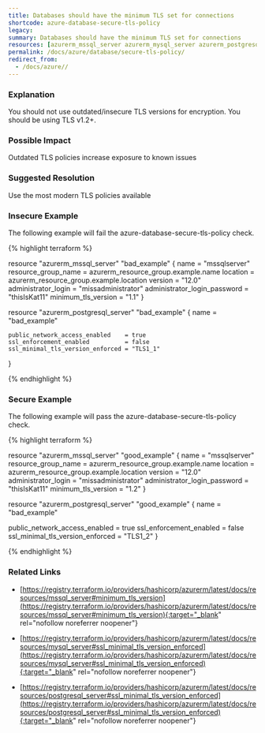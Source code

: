 ```yaml
---
title: Databases should have the minimum TLS set for connections
shortcode: azure-database-secure-tls-policy
legacy: 
summary: Databases should have the minimum TLS set for connections 
resources: [azurerm_mssql_server azurerm_mysql_server azurerm_postgresql_server] 
permalink: /docs/azure/database/secure-tls-policy/
redirect_from: 
  - /docs/azure//
---
```


### Explanation

You should not use outdated/insecure TLS versions for encryption. You should be using TLS v1.2+.

### Possible Impact
Outdated TLS policies increase exposure to known issues

### Suggested Resolution
Use the most modern TLS policies available


### Insecure Example

The following example will fail the azure-database-secure-tls-policy check.

{% highlight terraform %}

resource "azurerm_mssql_server" "bad_example" {
  name                         = "mssqlserver"
  resource_group_name          = azurerm_resource_group.example.name
  location                     = azurerm_resource_group.example.location
  version                      = "12.0"
  administrator_login          = "missadministrator"
  administrator_login_password = "thisIsKat11"
  minimum_tls_version          = "1.1"
}

resource "azurerm_postgresql_server" "bad_example" {
	name                = "bad_example"
  
	public_network_access_enabled    = true
	ssl_enforcement_enabled          = false
	ssl_minimal_tls_version_enforced = "TLS1_1"
  }

{% endhighlight %}



### Secure Example

The following example will pass the azure-database-secure-tls-policy check.

{% highlight terraform %}

resource "azurerm_mssql_server" "good_example" {
  name                         = "mssqlserver"
  resource_group_name          = azurerm_resource_group.example.name
  location                     = azurerm_resource_group.example.location
  version                      = "12.0"
  administrator_login          = "missadministrator"
  administrator_login_password = "thisIsKat11"
  minimum_tls_version          = "1.2"
}

resource "azurerm_postgresql_server" "good_example" {
  name                = "bad_example"

  public_network_access_enabled    = true
  ssl_enforcement_enabled          = false
  ssl_minimal_tls_version_enforced = "TLS1_2"
}

{% endhighlight %}



### Related Links


- [https://registry.terraform.io/providers/hashicorp/azurerm/latest/docs/resources/mssql_server#minimum_tls_version](https://registry.terraform.io/providers/hashicorp/azurerm/latest/docs/resources/mssql_server#minimum_tls_version){:target="_blank" rel="nofollow noreferrer noopener"}

- [https://registry.terraform.io/providers/hashicorp/azurerm/latest/docs/resources/mysql_server#ssl_minimal_tls_version_enforced](https://registry.terraform.io/providers/hashicorp/azurerm/latest/docs/resources/mysql_server#ssl_minimal_tls_version_enforced){:target="_blank" rel="nofollow noreferrer noopener"}

- [https://registry.terraform.io/providers/hashicorp/azurerm/latest/docs/resources/postgresql_server#ssl_minimal_tls_version_enforced](https://registry.terraform.io/providers/hashicorp/azurerm/latest/docs/resources/postgresql_server#ssl_minimal_tls_version_enforced){:target="_blank" rel="nofollow noreferrer noopener"}


